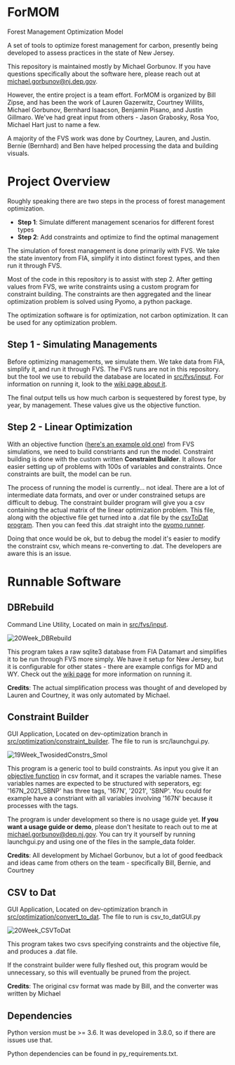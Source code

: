 # ForMOM
Forest Management Optimization Model

A set of tools to optimize forest management for carbon, presently 
being developed to assess practices in the state of New Jersey. 

This repository is maintained mostly by Michael Gorbunov. If you have questions specifically about the software
here, please reach out at [michael.gorbunov@nj.dep.gov](michael.gorbunov@nj.dep.gov).

However, the entire project is a team effort. ForMOM is organized by Bill Zipse, and has been 
the work of
Lauren Gazerwitz, Courtney Willits, Michael Gorbunov, Bernhard Isaacson, Benjamin Pisano, and Justin Gillmaro.
We've had great input from others - Jason Grabosky, Rosa Yoo, Michael Hart just to name a few.

A majority of the FVS work was done by Courtney, Lauren, and Justin. Bernie (Bernhard) and Ben have helped processing
the data and building visuals.


# Project Overview

Roughly speaking there are two steps in the process of forest management optimization.
 
 - **Step 1**: Simulate different management scenarios for different forest types
 - **Step 2**: Add constraints and optimize to find the optimal management

The simulation of forest management is done primarily with FVS. We take the state inventory 
from FIA, simplify it into distinct forest types, and then run it through FVS.

Most of the code in this repository is to assist with step 2. After getting values from FVS,
we write constraints using a custom program for constraint building. The constraints
are then aggregated and the linear optimization problem is solved using Pyomo, a python package.

The optimization software is for optimization, not carbon optimization. It can be used for any
optimization problem.


## Step 1 - Simulating Managements

Before optimizing managements, we simulate them. We take data from FIA, simplify it, and run it through FVS.
The FVS runs are not in this repository. but the tool we use to rebuild the database are located in
[src/fvs/input](https://github.com/New-Jersey-Forest-Service/ForMOM/tree/main/src/fvs/input). For information
on running it, look to the [wiki page about it](https://github.com/New-Jersey-Forest-Service/ForMOM/wiki/FVS#inputs).

The final output tells us how much carbon is sequestered by forest type, by year, by management. These values give
us the objective function.



## Step 2 - Linear Optimization

With an objective function ([here's an example old one](https://github.com/New-Jersey-Forest-Service/ForMOM/blob/dev-optimization/src/optimization/constraint_builder/sample_data/minimodel_obj.csv)) 
from FVS simulations, we need to build constriants and run the model. Constraint building is done with the custom written **Constraint Builder**.
It allows for easier setting up of problems with 100s of variables and constraints. Once constraints are built, the model can be run.

The process of running the model is currently... not ideal. There are a lot of intermediate data formats, and over or under constrained
setups are difficult to debug. The constraint builder program will give you a csv containing the actual matrix of the linear optimization
problem. This file, along with the objective file get turned into a .dat file by the [csvToDat program](https://github.com/New-Jersey-Forest-Service/ForMOM/tree/dev-optimization/src/optimization/convert_to_dat). Then you can feed this .dat straight into the [pyomo runner](https://github.com/New-Jersey-Forest-Service/ForMOM/blob/dev-optimization/src/optimization/pyomo/PyomoOptimizer.py).

Doing that once would be ok, but to debug the model it's easier to modify the constraint csv, which means re-converting to .dat. The developers
are aware this is an issue.


# Runnable Software



## DBRebuild
Command Line Utility, Located on main in [src/fvs/input](https://github.com/New-Jersey-Forest-Service/ForMOM/tree/main/src/fvs/input).

![20Week_DBRebuild](https://user-images.githubusercontent.com/49537988/178081051-e70ae0e2-faeb-45b7-9502-6a4190c1dbf1.png)

This program takes a raw sqlite3 database from FIA Datamart and simplifies it to be run through FVS more
simply. We have it setup for New Jersey, but it is configurable for other states - there are example configs for MD and WY.
Check out the [wiki page](https://github.com/New-Jersey-Forest-Service/ForMOM/wiki/FVS#inputs) for more information on running it.

**Credits**: The actual simplification process was thought of and developed by Lauren and Courtney, it was only automated by Michael.



## Constraint Builder
GUI Application, Located on dev-optimization branch in [src/optimization/constraint_builder](https://github.com/New-Jersey-Forest-Service/ForMOM/tree/dev-optimization/src/optimization/constraint_builder). The file to run is src/launchgui.py.

![19Week_TwosidedConstrs_Smol](https://user-images.githubusercontent.com/49537988/178080432-701964e5-15b7-4950-bfb8-081804732d44.png)

This program is a generic tool to build constraints. As input you give it an [objective function](https://github.com/New-Jersey-Forest-Service/ForMOM/blob/dev-optimization/src/optimization/constraint_builder/sample_data/minimodel_obj.csv) 
in csv format, and it scrapes the variable names. These variables names are expected to be structured with seperators, eg: '167N_2021_SBNP' has three
tags, '167N', '2021', 'SBNP'. You could for example have a constriant with all variables involving '167N' because it processes with the tags.

The program is under development so there is no usage guide yet. 
**If you want a usage guide or demo**, please don't hesitate to reach out to me at 
[michael.gorbunov@dep.nj.gov](mailto:michael.gorbunov@dep.nj.gov).
You can try it yourself by running launchgui.py and using one of the files in the sample_data folder.

**Credits**: All development by Michael Gorbunov, but a lot of good 
feedback and ideas came from others on the team - specifically Bill, Bernie, and Courtney



## CSV to Dat
GUI Application, Located on dev-optimization branch in [src/optimization/convert_to_dat](https://github.com/New-Jersey-Forest-Service/ForMOM/tree/dev-optimization/src/optimization/convert_to_dat). The file to run is csv_to_datGUI.py

![20Week_CSVToDat](https://user-images.githubusercontent.com/49537988/178082801-357ac544-3d1a-42dd-bb92-abad91ca7347.png)

This program takes two csvs specifying constraints and the objective file, and produces a .dat file.

If the constraint builder were fully fleshed out, this program would be unnecessary, so this will eventually be pruned from the project.

**Credits**: The original csv format was made by Bill, and the converter was written by Michael


## Dependencies

Python version must be >= 3.6.
It was developed in 3.8.0, so if there are issues
use that.

Python dependencies can be found in py_requirements.txt.





